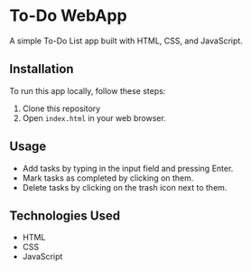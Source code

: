 # To-Do WebApp

A simple To-Do List app built with HTML, CSS, and JavaScript.

## Installation

To run this app locally, follow these steps:

1. Clone this repository
2. Open `index.html` in your web browser.

## Usage

- Add tasks by typing in the input field and pressing Enter.
- Mark tasks as completed by clicking on them.
- Delete tasks by clicking on the trash icon next to them.

## Technologies Used

- HTML
- CSS
- JavaScript
